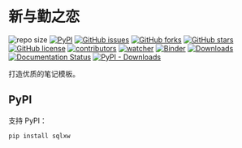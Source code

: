 # 新与勤之恋

![repo size](https://img.shields.io/github/repo-size/xinetzone/sqlxw.svg)
[![PyPI][pypi-badge]][pypi-link]
[![GitHub issues][issue-badge]][issue-link]
[![GitHub forks][fork-badge]][fork-link]
[![GitHub stars][star-badge]][star-link]
[![GitHub license][license-badge]][license-link]
[![contributors][contributor-badge]][contributor-link]
[![watcher][watcher-badge]][watcher-link]
[![Binder][binder-badge]][binder-link]
[![Downloads][download-badge]][download-link]
[![Documentation Status][status-badge]][status-link]
[![PyPI - Downloads][install-badge]][install-link]

打造优质的笔记模板。

[pypi-badge]: https://img.shields.io/pypi/v/sqlxw.svg
[pypi-link]: https://pypi.org/project/sqlxw/
[issue-badge]: https://img.shields.io/github/issues/xinetzone/sqlxw
[issue-link]: https://github.com/xinetzone/sqlxw/issues
[fork-badge]: https://img.shields.io/github/forks/xinetzone/sqlxw
[fork-link]: https://github.com/xinetzone/sqlxw/network
[star-badge]: https://img.shields.io/github/stars/xinetzone/sqlxw
[star-link]: https://github.com/xinetzone/sqlxw/stargazers
[license-badge]: https://img.shields.io/github/license/xinetzone/sqlxw
[license-link]: https://github.com/xinetzone/sqlxw/LICENSE
[contributor-badge]: https://img.shields.io/github/contributors/xinetzone/sqlxw
[contributor-link]: https://github.com/xinetzone/sqlxw/contributors
[watcher-badge]: https://img.shields.io/github/watchers/xinetzone/sqlxw
[watcher-link]: https://github.com/xinetzone/sqlxw/watchers
[binder-badge]: https://mybinder.org/badge_logo.svg
[binder-link]: https://mybinder.org/v2/gh/xinetzone/sqlxw/main
[install-badge]: https://img.shields.io/pypi/dw/sqlxw?label=pypi%20installs
[install-link]: https://pypistats.org/packages/sqlxw
[status-badge]: https://readthedocs.org/projects/sqlxw/badge/?version=latest
[status-link]: https://sqlxw.readthedocs.io/zh/latest/?badge=latest
[download-badge]: https://pepy.tech/badge/sqlxw
[download-link]: https://pepy.tech/project/sqlxw

## PyPI

支持 PyPI：

```sh
pip install sqlxw
```
